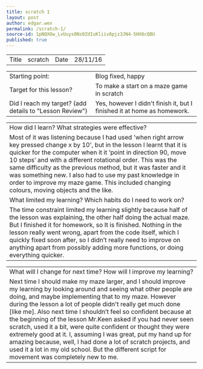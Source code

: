 ```yaml
---
title: scratch 1
layout: post
author: edgar.wex
permalink: /scratch-1/
source-id: 1pNQXOw_LvUuys0Nz0ZdIuKliiv8pjz3JN4-5HX6cQBU
published: true
---
```

<table>
  <tr>
    <td>Title</td>
    <td>scratch</td>
    <td>Date</td>
    <td>28/11/16</td>
  </tr>
</table>


<table>
  <tr>
    <td>Starting point:</td>
    <td>Blog fixed, happy</td>
  </tr>
  <tr>
    <td>Target for this lesson?</td>
    <td>To make a start on a maze game in scratch</td>
  </tr>
  <tr>
    <td>Did I reach my target? 
(add details to "Lesson Review")</td>
    <td>Yes, however I didn't finish it, but I finished it at home as homework.</td>
  </tr>
</table>


<table>
  <tr>
    <td>How did I learn? What strategies were effective? </td>
  </tr>
  <tr>
    <td>Most of it was listening because I had used 'when right arrow key pressed change x by 10', but in the lesson I learnt that it is quicker for the computer when it it ‘point in direction 90, move 10 steps’ and with a different rotational order. This was the same difficulty as the previous method, but it was faster and it was something new. I also had to use my past knowledge in order to improve my maze game. This included changing colours, moving objects and the like. </td>
  </tr>
  <tr>
    <td>What limited my learning? Which habits do I need to work on? </td>
  </tr>
  <tr>
    <td>The time constraint limited my learning slightly because half of the lesson was explaining, the other half doing the actual maze. But I finished it for homework, so It is finished. Nothing in the lesson really went wrong, apart from the code itself, which I quickly fixed soon after, so I didn’t really need to improve on anything apart from possibly adding more functions, or doing everything quicker.</td>
  </tr>
</table>


<table>
  <tr>
    <td>What will I change for next time? How will I improve my learning?</td>
  </tr>
  <tr>
    <td>Next time I should make my maze larger, and I should improve my learning by looking around and seeing what other people are doing, and maybe implementing that to my maze. However during the lesson a lot of people didn't really get much done [like me]. Also next time I shouldn’t feel so confident because at the beginning of the lesson Mr.Keen asked if you had never seen scratch, used it a bit, were quite confident or thought they were extremely good at it. I, assuming I was great, put my hand up for amazing because, well, I had done a lot of scratch projects, and used it a lot in my old school. But the different script for movement was completely new to me.</td>
  </tr>
</table>


